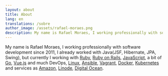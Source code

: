 ```yaml
---
layout: about
title: About
lang: en
translations: /sobre
author_image: /assets/rafael-moraes.png
description: My name is Rafael Moraes, I working professionally with software development since 2011, I already worked with Java(JSF, Hibernate, JPA, Swing), but currently I working with [Ruby](https://www.ruby-lang.org), [Ruby on Rails](https://rubyonrails.org/), [JavaScript](https://en.wikipedia.org/wiki/JavaScript), a bit of [Go](https://golang.org/), [Vue.js](https://vuejs.org/) and much DevOps, [Linux](https://en.wikipedia.org/wiki/Linux), [Ansible](https://www.ansible.com/), [Vagrant](https://www.vagrantup.com/), [Docker](https://www.docker.com/what-docker), [Kubernetes](https://kubernetes.io/) and services as [Amazon](https://aws.amazon.com/), [Linode](https://www.linode.com/), [Digital Ocean](https://www.digitalocean.com/).
---
```


My name is Rafael Moraes, I working professionally with software development since 2011, I already worked with Java(JSF, Hibernate, JPA, Swing), but currently I working with [Ruby](https://www.ruby-lang.org), [Ruby on Rails](https://rubyonrails.org/), [JavaScript](https://en.wikipedia.org/wiki/JavaScript), a bit of [Go](https://golang.org/), [Vue.js](https://vuejs.org/) and much DevOps, [Linux](https://en.wikipedia.org/wiki/Linux), [Ansible](https://www.ansible.com/), [Vagrant](https://www.vagrantup.com/), [Docker](https://www.docker.com/what-docker), [Kubernetes](https://kubernetes.io/) and services as [Amazon](https://aws.amazon.com/), [Linode](https://www.linode.com/), [Digital Ocean](https://www.digitalocean.com/).
